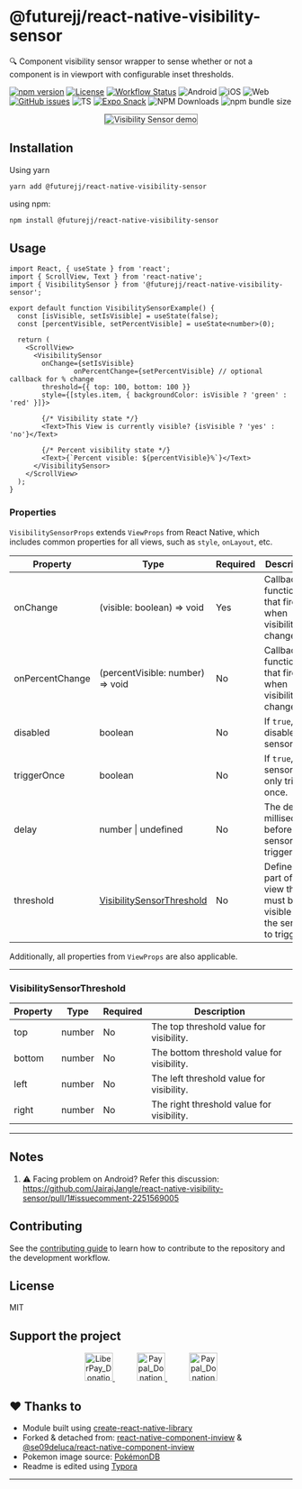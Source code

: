 # @futurejj/react-native-visibility-sensor

🔍 Component visibility sensor wrapper to sense whether or not a component is in viewport with configurable inset thresholds. 

[![npm version](https://img.shields.io/npm/v/%40futurejj%2Freact-native-visibility-sensor)](https://badge.fury.io/js/%40futurejj%2Freact-native-visibility-sensor) [![License](https://img.shields.io/github/license/JairajJangle/react-native-visibility-sensor)](https://github.com/JairajJangle/react-native-visibility-sensor/blob/main/LICENSE) [![Workflow Status](https://github.com/JairajJangle/react-native-visibility-sensor/actions/workflows/ci.yml/badge.svg)](https://github.com/JairajJangle/react-native-visibility-sensor/actions/workflows/ci.yml)  ![Android](https://img.shields.io/badge/-Android-555555?logo=android&logoColor=3DDC84) ![iOS](https://img.shields.io/badge/-iOS-555555?logo=apple&logoColor=white) ![Web](https://img.shields.io/badge/-Web-555555?logo=google-chrome&logoColor=0096FF) [![GitHub issues](https://img.shields.io/github/issues/JairajJangle/react-native-visibility-sensor)](https://github.com/JairajJangle/react-native-visibility-sensor/issues?q=is%3Aopen+is%3Aissue) ![TS](https://img.shields.io/badge/TypeScript-strict_💪-blue) [![Expo Snack](https://img.shields.io/badge/Expo%20Snack-555555?style=flat&logo=expo&logoColor=white)](https://snack.expo.dev/@futurejj/react-native-visibility-sensor-example) ![NPM Downloads](https://img.shields.io/npm/dm/%40futurejj%2Freact-native-visibility-sensor) ![npm bundle size](https://img.shields.io/bundlephobia/minzip/%40futurejj%2Freact-native-visibility-sensor)

<div align="center">
  <img src="https://media.giphy.com/media/v1.Y2lkPTc5MGI3NjExYTlsaGEyaXd4ZDdicWdtYnM4d3FibWltZjJwd3RrOG80b2pzemQ4dCZlcD12MV9pbnRlcm5hbF9naWZfYnlfaWQmY3Q9Zw/hNCfKTz7YMuDPIM7eV/giphy.gif" alt="Visibility Sensor demo" style="border: 1px solid gray;" />
</div>


## Installation

Using yarn 

```sh
yarn add @futurejj/react-native-visibility-sensor
```

using npm:

```sh
npm install @futurejj/react-native-visibility-sensor
```


## Usage

```tsx
import React, { useState } from 'react';
import { ScrollView, Text } from 'react-native';
import { VisibilitySensor } from '@futurejj/react-native-visibility-sensor';

export default function VisibilitySensorExample() {
  const [isVisible, setIsVisible] = useState(false);
  const [percentVisible, setPercentVisible] = useState<number>(0);

  return (
    <ScrollView>
      <VisibilitySensor
        onChange={setIsVisible}
				onPercentChange={setPercentVisible} // optional callback for % change
        threshold={{ top: 100, bottom: 100 }}
        style={[styles.item, { backgroundColor: isVisible ? 'green' : 'red' }]}>
          
        {/* Visibility state */}
        <Text>This View is currently visible? {isVisible ? 'yes' : 'no'}</Text>

        {/* Percent visibility state */}
        <Text>{`Percent visible: ${percentVisible}%`}</Text>
      </VisibilitySensor>
    </ScrollView>
  );
}
```
### Properties

`VisibilitySensorProps` extends `ViewProps` from React Native, which includes common properties for all views, such as `style`, `onLayout`, etc. 

| Property        | Type                                                    | Required | Description                                                  |
| --------------- | ------------------------------------------------------- | -------- | ------------------------------------------------------------ |
| onChange        | (visible: boolean) => void                              | Yes      | Callback function that fires when visibility changes.        |
| onPercentChange | (percentVisible: number) => void                        | No       | Callback function that fires when visibility % changes.      |
| disabled        | boolean                                                 | No       | If `true`, disables the sensor.                              |
| triggerOnce     | boolean                                                 | No       | If `true`, the sensor will only trigger once.                |
| delay           | number \| undefined                                     | No       | The delay in milliseconds before the sensor triggers.        |
| threshold       | [VisibilitySensorThreshold](#visibilitysensorthreshold) | No       | Defines the part of the view that must be visible for the sensor to trigger. |

Additionally, all properties from `ViewProps` are also applicable. 

---

### VisibilitySensorThreshold

| Property | Type   | Required | Description                                |
| -------- | ------ | -------- | ------------------------------------------ |
| top      | number | No       | The top threshold value for visibility.    |
| bottom   | number | No       | The bottom threshold value for visibility. |
| left     | number | No       | The left threshold value for visibility.   |
| right    | number | No       | The right threshold value for visibility.  |

---

## Notes 

1. ⚠️ Facing problem on Android? Refer this discussion: https://github.com/JairajJangle/react-native-visibility-sensor/pull/1#issuecomment-2251569005

## Contributing

See the [contributing guide](CONTRIBUTING.md) to learn how to contribute to the repository and the development workflow.

## License

MIT

## Support the project

<p align="center" valign="center">
  <a href="https://liberapay.com/FutureJJ/donate">
    <img src="https://liberapay.com/assets/widgets/donate.svg" alt="LiberPay_Donation_Button" height="50" > 
  </a>
  &nbsp;&nbsp;&nbsp;&nbsp;&nbsp;&nbsp;&nbsp;&nbsp;&nbsp;
  <a href=".github/assets/Jairaj_Jangle_Google_Pay_UPI_QR_Code.jpg">
    <img src=".github/assets/upi.png" alt="Paypal_Donation_Button" height="50" >
  </a>
  &nbsp;&nbsp;&nbsp;&nbsp;&nbsp;&nbsp;&nbsp;&nbsp;&nbsp;
  <a href="https://www.paypal.com/paypalme/jairajjangle001/usd">
    <img src=".github/assets/paypal_donate.png" alt="Paypal_Donation_Button" height="50" >
  </a>
</p>


## ❤️ Thanks to 

- Module built using [create-react-native-library](https://github.com/callstack/react-native-builder-bob)
- Forked & detached from: [react-native-component-inview](https://github.com/changey/react-native-component-inview) & [@se09deluca/react-native-component-inview](https://github.com/se09deluca/react-native-component-inview)
- Pokemon image source: [PokémonDB](https://pokemondb.net/)
- Readme is edited using [Typora](https://typora.io/)

---
